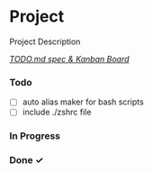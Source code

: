 # Project

Project Description

<em>[TODO.md spec & Kanban Board](https://bit.ly/3fCwKfM)</em>

### Todo

- [ ] auto alias maker for bash scripts  
- [ ] include ./zshrc file  

### In Progress


### Done ✓


